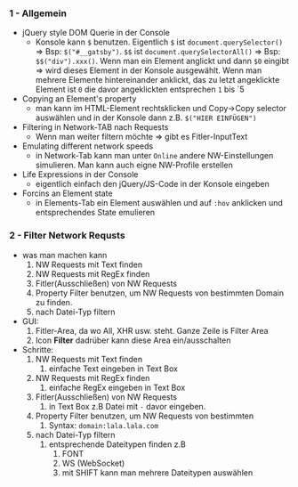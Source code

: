 ### 1 - Allgemein
* jQuery style DOM Querie in der Console
    * Konsole kann `$` benutzen. Eigentlich `$` ist `document.querySelector()` => Bsp: `$("#__gatsby")`. `$$` ist `document.querySelectorAll()` => Bsp: `$$("div").xxx()`. Wenn man ein Element anglickt und dann `$0` eingibt => wird dieses Element in der Konsole ausgewählt. Wenn man mehrere Elemente hintereinander anklickt, das zu letzt angeklickte Element ist `0` die davor angeklickten entsprechen `1` bis `5
* Copying an Element's property
    * man kann im HTML-Element rechtsklicken und Copy->Copy selector auswählen und in der Konsole dann z.B. `$("HIER EINFÜGEN")` 
* Filtering in Network-TAB nach Requests
    * Wenn man weiter filtern möchte => gibt es Fitler-InputText
* Emulating different network speeds
    * in Network-Tab kann man unter `Online` andere NW-Einstellungen simulieren. Man kann auch eigne NW-Profile erstellen
* Life Expressions in der Console
    * eigentlich einfach den jQuery/JS-Code in der Konsole eingeben
* Forcins an Element state
    * in Elements-Tab ein Element auswählen und auf `:hov` anklicken und entsprechendes State emulieren

### 2 - Filter Network Requsts 
* was man machen kann
    1. NW Requests mit Text finden
    2. NW Requests mit RegEx finden
    3. Fitler(Ausschließen) von NW Requests
    4. Property Filter benutzen, um NW Requests von bestimmten Domain zu finden.
    5. nach Datei-Typ filtern
* GUI:
    1. Fitler-Area, da wo All, XHR usw. steht. Ganze Zeile is Filter Area
    2. Icon **Filter** dadrüber kann diese Area ein/ausschalten
* Schritte:
    1. NW Requests mit Text finden
        1. einfache Text eingeben in Text Box
    2. NW Requests mit RegEx finden
        1. einfache RegEx eingeben in Text Box
    3. Fitler(Ausschließen) von NW Requests
        1. in Text Box z.B Datei mit `-` davor eingeben.
    4. Property Filter benutzen, um NW Requests von bestimmten 
        1. Syntax: `domain:lala.lala.com`
    5. nach Datei-Typ filtern
        1. entsprechende Dateitypen finden z.B
            1. FONT
            2. WS (WebSocket)
            3. mit SHIFT kann man mehrere Dateitypen auswählen